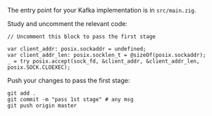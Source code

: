 The entry point for your Kafka implementation is in `src/main.zig`.

Study and uncomment the relevant code: 

```zig
// Uncomment this block to pass the first stage

var client_addr: posix.sockaddr = undefined;
var client_addr_len: posix.socklen_t = @sizeOf(posix.sockaddr);
_ = try posix.accept(sock_fd, &client_addr, &client_addr_len, posix.SOCK.CLOEXEC);
```

Push your changes to pass the first stage:

```
git add .
git commit -m "pass 1st stage" # any msg
git push origin master
```
